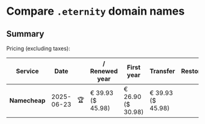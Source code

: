 # Compare `.eternity` domain names

## Summary

Pricing (excluding taxes):

| Service | Date |  | / Renewed year | First year | Transfer | Restoration |
|--|--|--|--|--|--|--|
| **Namecheap** | 2025-06-23 | 🏆 | € 39.93<br>($ 45.98) | € 26.90<br>($ 30.98) | € 39.93<br>($ 45.98) |  |
